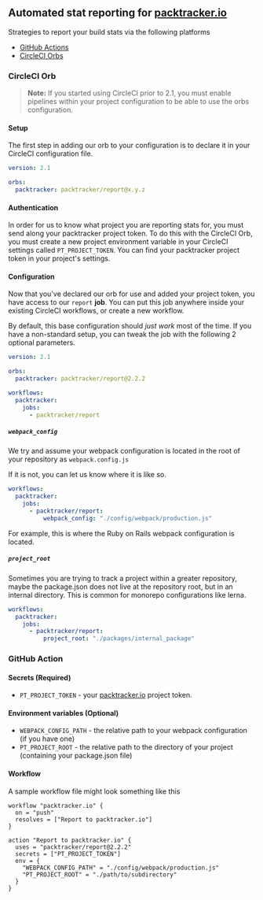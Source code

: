 ## Automated stat reporting for [packtracker.io](https://packtracker.io/?utm_source=github&utm_medium=action&utm_campaign=links)

Strategies to report your build stats via the following platforms

 - [GitHub Actions](#github-action)
 - [CircleCI Orbs](#cirlceci-orb)

### CircleCI Orb

> **Note:** If you started using CircleCI prior to 2.1, you must enable pipelines within your project configuration to be able to use the orbs configuration.

#### Setup

The first step in adding our orb to your configuration is to declare it in your CircleCI configuration file.

```yaml
version: 2.1

orbs:
  packtracker: packtracker/report@x.y.z
```

#### Authentication

In order for us to know what project you are reporting stats for, you must send along your packtracker project token.  To do this with the CircleCI Orb, you must create a new project environment variable in your CircleCI settings called `PT_PROJECT_TOKEN`.  You can find your packtracker project token in your project's settings.


#### Configuration

Now that you've declared our orb for use and added your project token, you have access to our
`report` **job**.  You can put this job anywhere inside your existing CircleCI workflows, or
create a new workflow.

By default, this base configuration should _just work_ most of the time.  If you have a non-standard
setup, you can tweak the job with the following 2 optional parameters.

```yml
version: 2.1

orbs:
  packtracker: packtracker/report@2.2.2

workflows:
  packtracker:
    jobs:
      - packtracker/report
```

##### `webpack_config`

We try and assume your webpack configuration is located in the root of your repository as `webpack.config.js`

If it is not, you can let us know where it is like so.

```yaml
workflows:
  packtracker:
    jobs:
      - packtracker/report:
          webpack_config: "./config/webpack/production.js"
```

For example, this is where the Ruby on Rails webpack configuration is located.

##### `project_root`

Sometimes you are trying to track a project within a greater repository, maybe the package.json
does not live at the repository root, but in an internal directory.  This is common for monorepo
configurations like lerna.

```yaml
workflows:
  packtracker:
    jobs:
      - packtracker/report:
          project_root: "./packages/internal_package"
```

### GitHub Action

#### Secrets (Required)

  - `PT_PROJECT_TOKEN` - your [packtracker.io](https://packtracker.io/?utm_source=github&utm_medium=action&utm_campaign=links) project token.

#### Environment variables (Optional)

  - `WEBPACK_CONFIG_PATH` - the relative path to your webpack configuration (if you have one)
  - `PT_PROJECT_ROOT` - the relative path to the directory of your project (containing your package.json file)

#### Workflow

A sample workflow file might look something like this

```
workflow "packtracker.io" {
  on = "push"
  resolves = ["Report to packtracker.io"]
}

action "Report to packtracker.io" {
  uses = "packtracker/report@2.2.2"
  secrets = ["PT_PROJECT_TOKEN"]
  env = {
    "WEBPACK_CONFIG_PATH" = "./config/webpack/production.js"
    "PT_PROJECT_ROOT" = "./path/to/subdirectory"
  }
}
```
